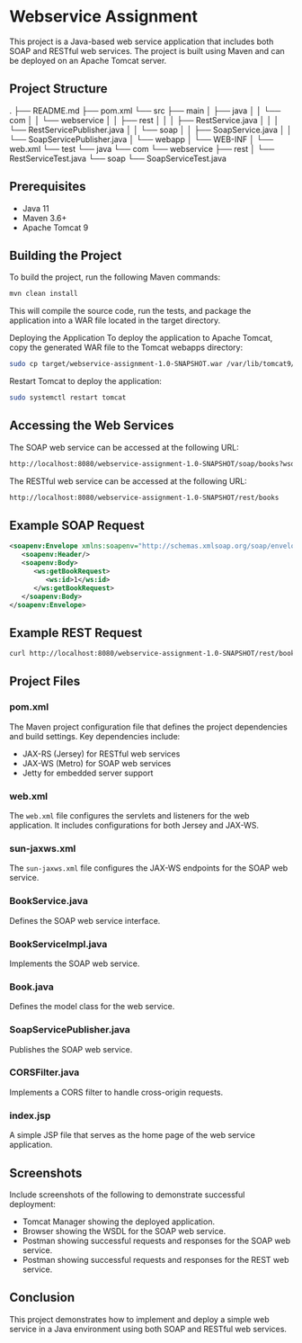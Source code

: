 # Webservice Assignment

This project is a Java-based web service application that includes both SOAP and RESTful web services. The project is built using Maven and can be deployed on an Apache Tomcat server.

## Project Structure

.
├── README.md
├── pom.xml
└── src
    ├── main
    │   ├── java
    │   │   └── com
    │   │       └── webservice
    │   │           ├── rest
    │   │           │   ├── RestService.java
    │   │           │   └── RestServicePublisher.java
    │   │           └── soap
    │   │               ├── SoapService.java
    │   │               └── SoapServicePublisher.java
    │   └── webapp
    │       └── WEB-INF
    │           └── web.xml
    └── test
        └── java
            └── com
                └── webservice
                    ├── rest
                    │   └── RestServiceTest.java
                    └── soap
                        └── SoapServiceTest.java


## Prerequisites

- Java 11
- Maven 3.6+
- Apache Tomcat 9

## Building the Project

To build the project, run the following Maven commands:

```bash
mvn clean install
```

This will compile the source code, run the tests, and package the application into a WAR file located in the target directory.

Deploying the Application
To deploy the application to Apache Tomcat, copy the generated WAR file to the Tomcat webapps directory:

```bash
sudo cp target/webservice-assignment-1.0-SNAPSHOT.war /var/lib/tomcat9/webapps/
```

Restart Tomcat to deploy the application:

```bash
sudo systemctl restart tomcat
```

## Accessing the Web Services

The SOAP web service can be accessed at the following URL:

```bash
http://localhost:8080/webservice-assignment-1.0-SNAPSHOT/soap/books?wsdl
```

The RESTful web service can be accessed at the following URL:

```bash
http://localhost:8080/webservice-assignment-1.0-SNAPSHOT/rest/books
```

## Example SOAP Request

```xml
<soapenv:Envelope xmlns:soapenv="http://schemas.xmlsoap.org/soap/envelope/" xmlns:ws="http://webservice.com/">
   <soapenv:Header/>
   <soapenv:Body>
      <ws:getBookRequest>
         <ws:id>1</ws:id>
      </ws:getBookRequest>
   </soapenv:Body>
</soapenv:Envelope>
```

## Example REST Request

```bash
curl http://localhost:8080/webservice-assignment-1.0-SNAPSHOT/rest/books/1
```


## Project Files

### pom.xml
The Maven project configuration file that defines the project dependencies and build settings. Key dependencies include:
- JAX-RS (Jersey) for RESTful web services
- JAX-WS (Metro) for SOAP web services
- Jetty for embedded server support

### web.xml
The `web.xml` file configures the servlets and listeners for the web application. It includes configurations for both Jersey and JAX-WS.

### sun-jaxws.xml
The `sun-jaxws.xml` file configures the JAX-WS endpoints for the SOAP web service.

### BookService.java
Defines the SOAP web service interface.

### BookServiceImpl.java
Implements the SOAP web service.

### Book.java
Defines the model class for the web service.

### SoapServicePublisher.java
Publishes the SOAP web service.

### CORSFilter.java
Implements a CORS filter to handle cross-origin requests.

### index.jsp
A simple JSP file that serves as the home page of the web service application.

## Screenshots
Include screenshots of the following to demonstrate successful deployment:
- Tomcat Manager showing the deployed application.
- Browser showing the WSDL for the SOAP web service.
- Postman showing successful requests and responses for the SOAP web service.
- Postman showing successful requests and responses for the REST web service.

## Conclusion
This project demonstrates how to implement and deploy a simple web service in a Java environment using both SOAP and RESTful web services.

